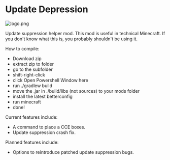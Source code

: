 # Update Depression

![logo.png](src/main/resources/assets/update-depression/icon.png)

Update suppression helper mod. This mod is useful in technical Minecraft. If you don't know what this is, you probably
shouldn't be using it.

How to compile:
- Download zip
- extract zip to folder
- go to the subfolder
- shift-right-click
- click Open Powershell Window here
- run ./gradlew build
- move the .jar in ./build/libs (not sources) to your mods folder
- install the latest betterconfig
- run minecraft
- done!

Current features include:
- A command to place a CCE boxes.
- Update suppression crash fix.

Planned features include:
- Options to reintroduce patched update suppression bugs.

